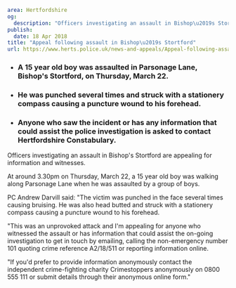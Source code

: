 ```yaml
area: Hertfordshire
og:
  description: "Officers investigating an assault in Bishop\u2019s Stortford are appealing for information and witnesses."
publish:
  date: 18 Apr 2018
title: "Appeal following assault in Bishop\u2019s Stortford"
url: https://www.herts.police.uk/news-and-appeals/Appeal-following-assault-in-BishopsStortford-0076A
```

* ### A 15 year old boy was assaulted in Parsonage Lane, Bishop's Stortford, on Thursday, March 22.

 * ### He was punched several times and struck with a stationery compass causing a puncture wound to his forehead.

 * ### Anyone who saw the incident or has any information that could assist the police investigation is asked to contact Hertfordshire Constabulary.

Officers investigating an assault in Bishop's Stortford are appealing for information and witnesses.

At around 3.30pm on Thursday, March 22, a 15 year old boy was walking along Parsonage Lane when he was assaulted by a group of boys.

PC Andrew Darvill said: "The victim was punched in the face several times causing bruising. He was also head butted and struck with a stationery compass causing a puncture wound to his forehead.

"This was an unprovoked attack and I'm appealing for anyone who witnessed the assault or has information that could assist the on-going investigation to get in touch by emailing, calling the non-emergency number 101 quoting crime reference A2/18/511 or reporting information online.

 "If you'd prefer to provide information anonymously contact the independent crime-fighting charity Crimestoppers anonymously on 0800 555 111 or submit details through their anonymous online form."
